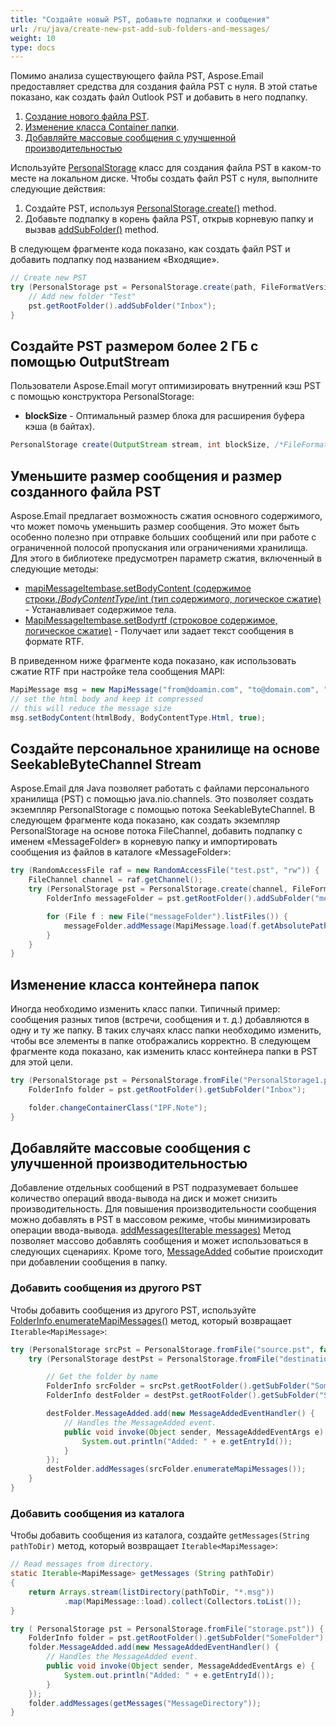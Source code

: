 ```yaml
---
title: "Создайте новый PST, добавьте подпапки и сообщения"
url: /ru/java/create-new-pst-add-sub-folders-and-messages/
weight: 10
type: docs
---
```



Помимо анализа существующего файла PST, Aspose.Email предоставляет средства для создания файла PST с нуля. В этой статье показано, как создать файл Outlook PST и добавить в него подпапку.

1. [Создание нового файла PST](#creating-a-new-pst-file-and-add-subfolders).
1. [Изменение класса Container папки](#changing-a-folders-container-class).
1. [Добавляйте массовые сообщения с улучшенной производительностью](#add-bulk-messages-with-improved-performance)

Используйте [PersonalStorage](https://reference.aspose.com/email/java/com.aspose.email/personalstorage/) класс для создания файла PST в каком-то месте на локальном диске. Чтобы создать файл PST с нуля, выполните следующие действия:

1. Создайте PST, используя [PersonalStorage.create()](https://reference.aspose.com/email/java/com.aspose.email/personalstorage/#create-java.io.OutputStream-int-) method.
1. Добавьте подпапку в корень файла PST, открыв корневую папку и вызвав [addSubFolder()](https://reference.aspose.com/email/java/com.aspose.email/folderinfo/#addSubFolder-java.lang.String-) method.

В следующем фрагменте кода показано, как создать файл PST и добавить подпапку под названием «Входящие».

```java
// Create new PST
try (PersonalStorage pst = PersonalStorage.create(path, FileFormatVersion.Unicode)) {
    // Add new folder "Test"
    pst.getRootFolder().addSubFolder("Inbox");
}
```
## **Создайте PST размером более 2 ГБ с помощью OutputStream**

Пользователи Aspose.Email могут оптимизировать внутренний кэш PST с помощью конструктора PersonalStorage:

- **blockSize** - Оптимальный размер блока для расширения буфера кэша (в байтах).

```java
PersonalStorage create(OutputStream stream, int blockSize, /*FileFormatVersion*/int version)
```
## **Уменьшите размер сообщения и размер созданного файла PST**

Aspose.Email предлагает возможность сжатия основного содержимого, что может помочь уменьшить размер сообщения. Это может быть особенно полезно при отправке больших сообщений или при работе с ограниченной полосой пропускания или ограничениями хранилища. Для этого в библиотеке предусмотрен параметр сжатия, включенный в следующие методы:

- [mapiMessageItembase.setBodyContent (содержимое строки,/*BodyContentType*/int (тип содержимого, логическое сжатие)](https://reference.aspose.com/email/java/com.aspose.email/mapimessageitembase/#setBodyContent-java.lang.String-int-boolean-) - Устанавливает содержимое тела.
- [MapiMessageItembase.setBodyrtf (строковое содержимое, логическое сжатие)](https://reference.aspose.com/email/java/com.aspose.email/mapimessageitembase/#setBodyRtf-java.lang.String-boolean-) - Получает или задает текст сообщения в формате RTF.

В приведенном ниже фрагменте кода показано, как использовать сжатие RTF при настройке тела сообщения MAPI:

```java
MapiMessage msg = new MapiMessage("from@doamin.com", "to@domain.com", "subject", "body");
// set the html body and keep it compressed
// this will reduce the message size
msg.setBodyContent(htmlBody, BodyContentType.Html, true);
```
## **Создайте персональное хранилище на основе SeekableByteChannel Stream**

Aspose.Email для Java позволяет работать с файлами персонального хранилища (PST) с помощью java.nio.channels. Это позволяет создать экземпляр PersonalStorage с помощью потока SeekableByteChannel. В следующем фрагменте кода показано, как создать экземпляр PersonalStorage на основе потока FileChannel, добавить подпапку с именем «MessageFolder» в корневую папку и импортировать сообщения из файлов в каталоге «MessageFolder»:


```cs
try (RandomAccessFile raf = new RandomAccessFile("test.pst", "rw")) {
    FileChannel channel = raf.getChannel();
    try (PersonalStorage pst = PersonalStorage.create(channel, FileFormatVersion.Unicode)) {
        FolderInfo messageFolder = pst.getRootFolder().addSubFolder("messageFolder");

        for (File f : new File("messageFolder").listFiles()) {
            messageFolder.addMessage(MapiMessage.load(f.getAbsolutePath()));
        }
    }
}
```


## **Изменение класса контейнера папок**

Иногда необходимо изменить класс папки. Типичный пример: сообщения разных типов (встречи, сообщения и т. д.) добавляются в одну и ту же папку. В таких случаях класс папки необходимо изменить, чтобы все элементы в папке отображались корректно. В следующем фрагменте кода показано, как изменить класс контейнера папки в PST для этой цели.

```java
try (PersonalStorage pst = PersonalStorage.fromFile("PersonalStorage1.pst")) {
    FolderInfo folder = pst.getRootFolder().getSubFolder("Inbox");

    folder.changeContainerClass("IPF.Note");
}
```

## **Добавляйте массовые сообщения с улучшенной производительностью**

Добавление отдельных сообщений в PST подразумевает большее количество операций ввода-вывода на диск и может снизить производительность. Для повышения производительности сообщения можно добавлять в PST в массовом режиме, чтобы минимизировать операции ввода-вывода. [addMessages(Iterable<MapiMessage> messages)](https://reference.aspose.com/email/java/com.aspose.email/folderinfo/#addMessages-java.lang.Iterable-com.aspose.email.MapiMessage--) Метод позволяет массово добавлять сообщения и может использоваться в следующих сценариях. Кроме того, [MessageAdded](https://reference.aspose.com/email/java/com.aspose.email/folderinfo/#MessageAdded) событие происходит при добавлении сообщения в папку.

### **Добавить сообщения из другого PST**

Чтобы добавить сообщения из другого PST, используйте [FolderInfo.enumerateMapiMessages()](https://reference.aspose.com/email/java/com.aspose.email/folderinfo/#enumerateMapiMessages--) метод, который возвращает `Iterable<MapiMessage>`:

```java
try (PersonalStorage srcPst = PersonalStorage.fromFile("source.pst", false)) {
    try (PersonalStorage destPst = PersonalStorage.fromFile("destination.pst")) {

        // Get the folder by name
        FolderInfo srcFolder = srcPst.getRootFolder().getSubFolder("SomeFolder");
        FolderInfo destFolder = destPst.getRootFolder().getSubFolder("SomeFolder");

        destFolder.MessageAdded.add(new MessageAddedEventHandler() {
            // Handles the MessageAdded event.
            public void invoke(Object sender, MessageAddedEventArgs e) {
                System.out.println("Added: " + e.getEntryId());
            }
        });
        destFolder.addMessages(srcFolder.enumerateMapiMessages());
    }
}
```

### **Добавить сообщения из каталога**

Чтобы добавить сообщения из каталога, создайте `getMessages(String pathToDir)` метод, который возвращает `Iterable<MapiMessage>`:

```java
// Read messages from directory.
static Iterable<MapiMessage> getMessages (String pathToDir)
{
    return Arrays.stream(listDirectory(pathToDir, "*.msg"))
            .map(MapiMessage::load).collect(Collectors.toList());
}

try ( PersonalStorage pst = PersonalStorage.fromFile("storage.pst")) {
    FolderInfo folder = pst.getRootFolder().getSubFolder("SomeFolder");
    folder.MessageAdded.add(new MessageAddedEventHandler() {
        // Handles the MessageAdded event.
        public void invoke(Object sender, MessageAddedEventArgs e) {
            System.out.println("Added: " + e.getEntryId());
        }
    });
    folder.addMessages(getMessages("MessageDirectory"));
}
```

